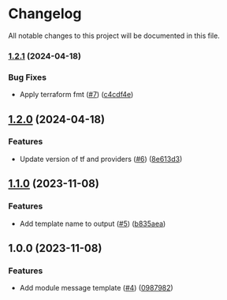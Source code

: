 # Changelog

All notable changes to this project will be documented in this file.

### [1.2.1](https://github.com/cloud-labs-infra/terraform-huaweicloud-message-template/compare/v1.2.0...v1.2.1) (2024-04-18)


### Bug Fixes

* Apply terraform fmt ([#7](https://github.com/cloud-labs-infra/terraform-huaweicloud-message-template/issues/7)) ([c4cdf4e](https://github.com/cloud-labs-infra/terraform-huaweicloud-message-template/commit/c4cdf4eb80fc5c44449ca757108bb3c8de7fb59e))

## [1.2.0](https://github.com/cloud-labs-infra/terraform-huaweicloud-message-template/compare/v1.1.0...v1.2.0) (2024-04-18)


### Features

* Update version of tf and providers ([#6](https://github.com/cloud-labs-infra/terraform-huaweicloud-message-template/issues/6)) ([8e613d3](https://github.com/cloud-labs-infra/terraform-huaweicloud-message-template/commit/8e613d34e17b15e69765f31552adc50754deb875))

## [1.1.0](https://github.com/cloud-labs-infra/terraform-huaweicloud-message-template/compare/v1.0.0...v1.1.0) (2023-11-08)


### Features

* Add template name to output ([#5](https://github.com/cloud-labs-infra/terraform-huaweicloud-message-template/issues/5)) ([b835aea](https://github.com/cloud-labs-infra/terraform-huaweicloud-message-template/commit/b835aea78e7fe957d2727f8df09c1bbdec4a2ecf))

## 1.0.0 (2023-11-08)


### Features

* Add module message template ([#4](https://github.com/cloud-labs-infra/terraform-huaweicloud-message-template/issues/4)) ([0987982](https://github.com/cloud-labs-infra/terraform-huaweicloud-message-template/commit/0987982e9e000853248686b9faefe2b25737457a))
